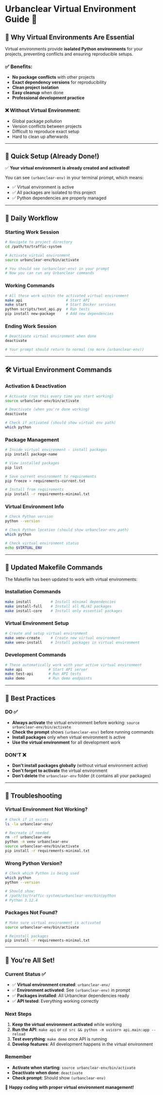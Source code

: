 # Urbanclear Virtual Environment Guide 🐍

## 🎯 **Why Virtual Environments Are Essential**

Virtual environments provide **isolated Python environments** for your projects, preventing conflicts and ensuring reproducible setups.

### ✅ **Benefits**:
- **No package conflicts** with other projects
- **Exact dependency versions** for reproducibility  
- **Clean project isolation** 
- **Easy cleanup** when done
- **Professional development practice**

### ❌ **Without Virtual Environment**:
- Global package pollution
- Version conflicts between projects
- Difficult to reproduce exact setup
- Hard to clean up afterwards

---

## 🚀 **Quick Setup (Already Done!)**

✅ **Your virtual environment is already created and activated!**

You can see `(urbanclear-env)` in your terminal prompt, which means:
- ✅ Virtual environment is active
- ✅ All packages are isolated to this project
- ✅ Python dependencies are properly managed

---

## 🔄 **Daily Workflow**

### **Starting Work Session**
```bash
# Navigate to project directory
cd /path/to/traffic-system

# Activate virtual environment
source urbanclear-env/bin/activate

# You should see (urbanclear-env) in your prompt
# Now you can run any Urbanclear commands
```

### **Working Commands**
```bash
# All these work within the activated virtual environment
make api                    # Start API
make start                  # Start Docker services
python scripts/test_api.py  # Run tests
pip install new-package     # Add new dependencies
```

### **Ending Work Session**
```bash
# Deactivate virtual environment when done
deactivate

# Your prompt should return to normal (no more (urbanclear-env))
```

---

## 🛠️ **Virtual Environment Commands**

### **Activation & Deactivation**
```bash
# Activate (run this every time you start working)
source urbanclear-env/bin/activate

# Deactivate (when you're done working)
deactivate

# Check if activated (should show virtual env path)
which python
```

### **Package Management**
```bash
# Inside virtual environment - install packages
pip install package-name

# View installed packages
pip list

# Save current environment to requirements
pip freeze > requirements-current.txt

# Install from requirements
pip install -r requirements-minimal.txt
```

### **Virtual Environment Info**
```bash
# Check Python version
python --version

# Check Python location (should show urbanclear-env path)
which python

# Check virtual environment status
echo $VIRTUAL_ENV
```

---

## 📝 **Updated Makefile Commands**

The Makefile has been updated to work with virtual environments:

### **Installation Commands**
```bash
make install         # Install minimal dependencies
make install-full    # Install all ML/AI packages  
make install-core    # Install only essential packages
```

### **Virtual Environment Setup**
```bash
# Create and setup virtual environment
make venv-create     # Create new virtual environment
make venv-install    # Install packages in virtual environment
```

### **Development Commands**
```bash
# These automatically work with your active virtual environment
make api            # Start API server
make test-api       # Run API tests
make demo           # Run demo endpoints
```

---

## 🎯 **Best Practices**

### **DO** ✅
- **Always activate** the virtual environment before working: `source urbanclear-env/bin/activate`
- **Check the prompt** shows `(urbanclear-env)` before running commands
- **Install packages** only when virtual environment is active
- **Use the virtual environment** for all development work

### **DON'T** ❌
- **Don't install packages globally** (without virtual environment active)
- **Don't forget to activate** the virtual environment
- **Don't delete** the `urbanclear-env` folder (it contains all your packages)

---

## 🔧 **Troubleshooting**

### **Virtual Environment Not Working?**
```bash
# Check if it exists
ls -la urbanclear-env/

# Recreate if needed  
rm -rf urbanclear-env
python -m venv urbanclear-env
source urbanclear-env/bin/activate
pip install -r requirements-minimal.txt
```

### **Wrong Python Version?**
```bash
# Check which Python is being used
which python
python --version

# Should show:
# /path/to/traffic-system/urbanclear-env/bin/python
# Python 3.12.4
```

### **Packages Not Found?**
```bash
# Make sure virtual environment is activated
source urbanclear-env/bin/activate

# Reinstall packages
pip install -r requirements-minimal.txt
```

---

## 🎊 **You're All Set!**

### **Current Status** ✅
- ✅ **Virtual environment created**: `urbanclear-env/`
- ✅ **Environment activated**: See `(urbanclear-env)` in prompt
- ✅ **Packages installed**: All Urbanclear dependencies ready
- ✅ **API tested**: Everything working correctly

### **Next Steps**
1. **Keep the virtual environment activated** while working
2. **Run the API**: `make api` or `cd src && python -m uvicorn api.main:app --reload`
3. **Test everything**: `make demo` once API is running
4. **Develop features**: All development happens in the virtual environment

### **Remember**
- **Activate when starting**: `source urbanclear-env/bin/activate`
- **Deactivate when done**: `deactivate`
- **Check prompt**: Should show `(urbanclear-env)`

🚀 **Happy coding with proper virtual environment management!** 